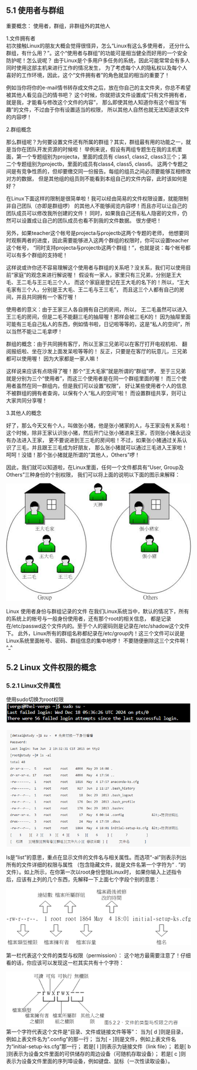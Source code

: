 ## 5.1 使用者与群组

重要概念： 使用者，群组，非群组外的其他人<br>

1.文件拥有者<br>
初次接触Linux的朋友大概会觉得很怪异，怎么“Linux有这么多使用者， 还分什么群组，有什么用？”。这个“使用者与群组”的功能可是相当健全而好用的一个安全防护呢！怎么说呢？ 由于Linux是个多用户多任务的系统，因此可能常常会有多人同时使用这部主机来进行工作的情况发生， 为了考虑每个人的隐私权以及每个人喜好的工作环境，因此，这个“文件拥有者”的角色就显的相当的重要了！

例如当你将你的e-mail情书转存成文件之后，放在你自己的主文件夹，你总不希望被其他人看见自己的情书吧？ 这个时候，你就把该文件设置成“只有文件拥有者，就是我，才能看与修改这个文件的内容”， 那么即使其他人知道你有这个相当“有趣”的文件，不过由于你有设置适当的权限， 所以其他人自然也就无法知道该文件的内容啰！<br>

2.群组概念

那么群组呢？为何要设置文件还有所属的群组？其实，群组最有用的功能之一，就是当你在团队开发资源的时候啦！ 举例来说，假设有两组专题生在我的主机里面，第一个专题组别为projecta，里面的成员有 class1, class2, class3三个；第二个专题组别为projectb，里面的成员有class4, class5, class6。 这两个专题之间是有竞争性质的，但却要缴交同一份报告。每组的组员之间必须要能够互相修改对方的数据， 但是其他组的组员则不能看到本组自己的文件内容，此时该如何是好？

在Linux下面这样的限制是很简单啦！我可以经由简易的文件权限设置，就能限制非自己团队（亦即是群组啰） 的其他人不能够阅览内容啰！而且亦可以让自己的团队成员可以修改我所创建的文件！ 同时，如果我自己还有私人隐密的文件，仍然可以设置成让自己的团队成员也看不到我的文件数据。 很方便吧！

另外，如果teacher这个帐号是projecta与projectb这两个专题的老师， 他想要同时观察两者的进度，因此需要能够进入这两个群组的权限时，你可以设置teacher这个帐号， “同时支持projecta与projectb这两个群组！”，也就是说：每个帐号都可以有多个群组的支持呢！

这样说或许你还不容易理解这个使用者与群组的关系吧？没关系，我们可以使用目前“家庭”的观念来进行解说喔！ 假设有一家人，家里只有三兄弟，分别是王大毛、王二毛与王三毛三个人， 而这个家庭是登记在王大毛的名下的！所以，“王大毛家有三个人，分别是王大毛、王二毛与王三毛”， 而且这三个人都有自己的房间，并且共同拥有一个客厅喔！

使用者的意义：由于王家三人各自拥有自己的房间，所以， 王二毛虽然可以进入王三毛的房间，但是二毛不能翻三毛的抽屉喔！那样会被三毛K的！ 因为抽屉里面可能有三毛自己私人的东西，例如情书啦，日记啦等等的，这是“私人的空间”，所以当然不能让二毛拿啰！

群组的概念：由于共同拥有客厅，所以王家三兄弟可以在客厅打开电视机啦、 翻阅报纸啦、坐在沙发上面发呆啦等等的！ 反正，只要是在客厅的玩意儿，三兄弟都可以使用喔！ 因为大家都是一家人嘛！

这样说来应该有点晓得了喔！那个“王大毛家”就是所谓的“群组”啰， 至于三兄弟就是分别为三个“使用者”，而这三个使用者是在同一个群组里面的喔！ 而三个使用者虽然在同一群组内，但是我们可以设置“权限”， 好让某些使用者个人的信息不被群组的拥有者查询，以保有个人“私人的空间”啦！ 而设置群组共享，则可让大家共同分享喔！

3.其他人的概念

好了，那么今天又有个人，叫做张小猪，他是张小猪家的人，与王家没有关系啦！ 这个时候，除非王家认识张小猪，然后开门让张小猪进来王家，否则张小猪永远没有办法进入王家， 更不要说进到王三毛的房间啦！不过，如果张小猪通过关系认识了三毛，并且跟王三毛成为好朋友， 那么张小猪就可以通过三毛进入王家啦！呵呵！没错！那个张小猪就是所谓的“其他人，Others”啰！

因此，我们就可以知道啦，在Linux里面，任何一个文件都具有“User, Group及Others”三种身份的个别权限， 我们可以将上面的说明以下面的图示来解释：

![alt text](image.png)

Linux 使用者身份与群组记录的文件
在我们Linux系统当中，默认的情况下，所有的系统上的帐号与一般身份使用者，还有那个root的相关信息， 都是记录在/etc/passwd这个文件内的。至于个人的密码则是记录在/etc/shadow这个文件下。 此外，Linux所有的群组名称都纪录在/etc/group内！这三个文件可以说是Linux系统里面帐号、密码、群组信息的集中地啰！ 不要随便删除这三个文件啊！ ^_^


## 5.2 Linux 文件权限的概念

### 5.2.1 Linux文件属性
使用sudo切换为root权限
![alt text](image-1.png)

![alt text](image-2.png)<br>

ls是“list”的意思，重点在显示文件的文件名与相关属性。而选项“-al”则表示列出所有的文件详细的权限与属性 （包含隐藏文件，就是文件名第一个字符为“ . ”的文件）。如上所示，在你第一次以root身份登陆Linux时， 如果你输入上述指令后，应该有上列的几个东西，先解释一下上面七个字段个别的意思：

![alt text](image-3.png)

第一栏代表这个文件的类型与权限（permission）：
这个地方最需要注意了！仔细看的话，你应该可以发现这一栏其实共有十个字符：

![alt text](image-6.png)
第一个字符代表这个文件是“目录、文件或链接文件等等”：
当为[ d ]则是目录，例如上表文件名为“.config”的那一行；
当为[ - ]则是文件，例如上表文件名为“initial-setup-ks.cfg”那一行；
若是[ l ]则表示为链接文件（link file）；
若是[ b ]则表示为设备文件里面的可供储存的周边设备（可随机存取设备）；
若是[ c ]则表示为设备文件里面的序列埠设备，例如键盘、鼠标（一次性读取设备）。